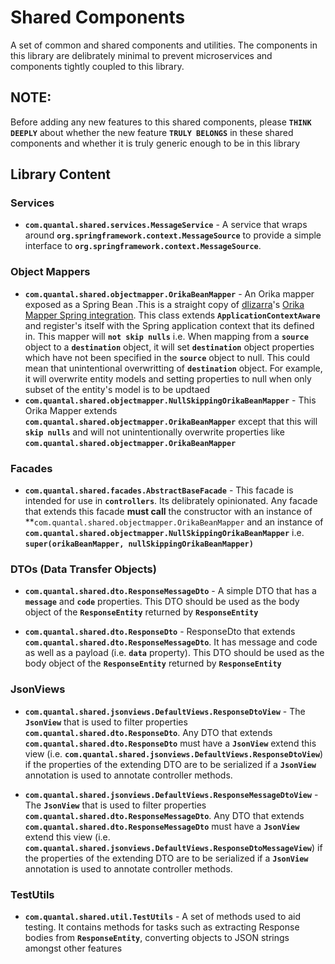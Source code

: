 # Shared Components
A set of common and shared components and utilities. The components in this library 
are delibrately minimal to prevent microservices and components tightly 
coupled to this library.

## NOTE: 
Before adding any new features to this shared components, 
please **`THINK DEEPLY`** about whether the new feature **`TRULY BELONGS`**
in these shared components and whether it is truly generic enough to be in this library


## Library Content

  ### Services
  - **`com.quantal.shared.services.MessageService`** - A service that wraps around **`org.springframework.context.MessageSource`** to 
  provide a simple interface to   **`org.springframework.context.MessageSource`**.
  
  ### Object Mappers
  - **`com.quantal.shared.objectmapper.OrikaBeanMapper`** - An Orika mapper exposed as a Spring Bean .This is a straight copy of
   [dlizarra](https://github.com/dlizarra)'s  [Orika Mapper Spring integration](https://github.com/dlizarra/orika-spring-integration). This class extends
   **`ApplicationContextAware`** and register's itself with the Spring application
   context that its defined in. This mapper will **`not skip nulls`** i.e. When mapping from a **`source`** object
    to a **`destination`** object, it will set **`destination`** object properties
    which  have not been specified in the **`source`** object to null. This could mean
    that unintentional overwritting of **`destination`** object. For example, it will 
    overwrite entity models and setting properties to null when only subset of the
    entity's model is to be updtaed
  - **`com.quantal.shared.objectmapper.NullSkippingOrikaBeanMapper`** - This Orika Mapper extends  **`com.quantal.shared.objectmapper.OrikaBeanMapper`**
    except that this will  **`skip nulls`** and will not unintentionally overwrite properties like  **`com.quantal.shared.objectmapper.OrikaBeanMapper`**
  
  ### Facades
  - **`com.quantal.shared.facades.AbstractBaseFacade`** - This facade is intended for use in **`controllers`**.
  Its delibrately opinionated. Any facade that extends this facade **must call** the constructor
  with an instance of **`com.quantal.shared.objectmapper.OrikaBeanMapper` and an 
  instance of  **`com.quantal.shared.objectmapper.NullSkippingOrikaBeanMapper`** i.e. 
  **`super(orikaBeanMapper, nullSkippingOrikaBeanMapper)`**
  
  ### DTOs (Data Transfer Objects)
  - **`com.quantal.shared.dto.ResponseMessageDto`** - A simple DTO that has a **`message`** and **`code`** properties. This DTO should be used as the 
  body object of the **`ResponseEntity`** returned by **`ResponseEntity`**
  
  - **`com.quantal.shared.dto.ResponseDto`** - ResponseDto that extends **`com.quantal.shared.dto.ResponseMessageDto`**. It has
  message and code as well as a payload (i.e. **`data`** property). This DTO should be used as the
  body object of the **`ResponseEntity`** returned by **`ResponseEntity`**
  
  ### JsonViews
  - **`com.quantal.shared.jsonviews.DefaultViews.ResponseDtoView`** - The **`JsonView`** that is used to filter properties 
  **`com.quantal.shared.dto.ResponseDto`**. Any DTO that extends **`com.quantal.shared.dto.ResponseDto`** must have a **`JsonView`**
  extend this view (i.e.  **`com.quantal.shared.jsonviews.DefaultViews.ResponseDtoView`**) if the properties of the extending DTO are to be serialized
   if a **`JsonView`**  annotation is used to annotate controller methods.
   
  - **`com.quantal.shared.jsonviews.DefaultViews.ResponseMessageDtoView`** - The **`JsonView`** that is used to filter properties 
    **`com.quantal.shared.dto.ResponseMessageDto`**. Any DTO that extends **`com.quantal.shared.dto.ResponseMessageDto`** must have a **`JsonView`**
    extend this view (i.e.  **`com.quantal.shared.jsonviews.DefaultViews.ResponseDtoMessageView`**) if the properties of the extending DTO are to be serialized
     if a **`JsonView`**  annotation is used to annotate controller methods.
     
  ### TestUtils
  - **`com.quantal.shared.util.TestUtils`** - A set of methods used to aid testing. It contains methods for tasks such as extracting Response bodies from 
  **`ResponseEntity`**, converting objects to JSON strings amongst other features
     